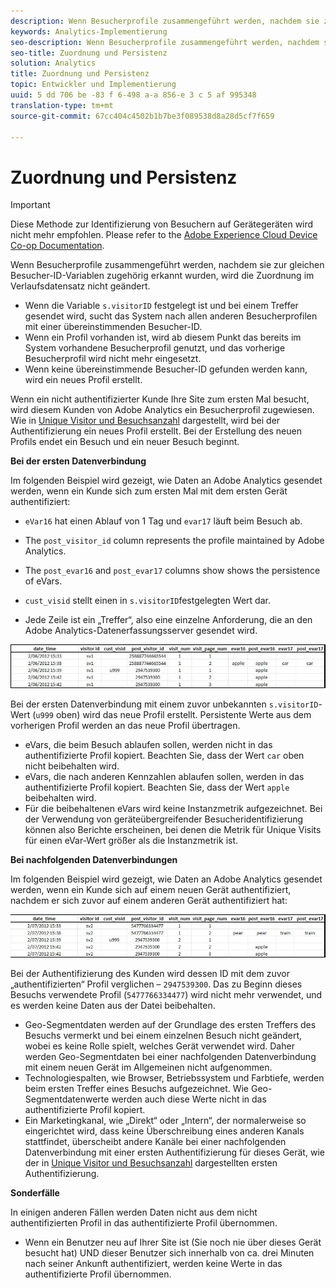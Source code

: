 ```yaml
---
description: Wenn Besucherprofile zusammengeführt werden, nachdem sie zur gleichen Besucher-ID-Variablen zugehörig erkannt wurden, wird die Zuordnung im Verlaufsdatensatz nicht geändert.
keywords: Analytics-Implementierung
seo-description: Wenn Besucherprofile zusammengeführt werden, nachdem sie zur gleichen Besucher-ID-Variablen zugehörig erkannt wurden, wird die Zuordnung im Verlaufsdatensatz nicht geändert.
seo-title: Zuordnung und Persistenz
solution: Analytics
title: Zuordnung und Persistenz
topic: Entwickler und Implementierung
uuid: 5 dd 706 be -83 f 6-498 a-a 856-e 3 c 5 af 995348
translation-type: tm+mt
source-git-commit: 67cc404c4502b1b7be3f089538d8a28d5cf7f659

---
```



# Zuordnung und Persistenz

>[!IMPORTANT]
>
>Diese Methode zur Identifizierung von Besuchern auf Gerätegeräten wird nicht mehr empfohlen. Please refer to the [Adobe Experience Cloud Device Co-op Documentation](https://marketing.adobe.com/resources/help/en_US/mcdc/).

Wenn Besucherprofile zusammengeführt werden, nachdem sie zur gleichen Besucher-ID-Variablen zugehörig erkannt wurden, wird die Zuordnung im Verlaufsdatensatz nicht geändert.

* Wenn die Variable `s.visitorID` festgelegt ist und bei einem Treffer gesendet wird, sucht das System nach allen anderen Besucherprofilen mit einer übereinstimmenden Besucher-ID.
* Wenn ein Profil vorhanden ist, wird ab diesem Punkt das bereits im System vorhandene Besucherprofil genutzt, und das vorherige Besucherprofil wird nicht mehr eingesetzt.
* Wenn keine übereinstimmende Besucher-ID gefunden werden kann, wird ein neues Profil erstellt.

Wenn ein nicht authentifizierter Kunde Ihre Site zum ersten Mal besucht, wird diesem Kunden von Adobe Analytics ein Besucherprofil zugewiesen. Wie in [Unique Visitor und Besuchsanzahl](../../../implement/js-implementation/xdevice-visid/xdevice-connecting.md#section_70330AB6724C4E419A4BD0BDD54641AC) dargestellt, wird bei der Authentifizierung ein neues Profil erstellt. Bei der Erstellung des neuen Profils endet ein Besuch und ein neuer Besuch beginnt.

**Bei der ersten Datenverbindung**

Im folgenden Beispiel wird gezeigt, wie Daten an Adobe Analytics gesendet werden, wenn ein Kunde sich zum ersten Mal mit dem ersten Gerät authentifiziert:

* `eVar16` hat einen Ablauf von 1 Tag und `evar17` läuft beim Besuch ab.

* The `post_visitor_id` column represents the profile maintained by Adobe Analytics.
* The `post_evar16` and `post_evar17` columns show shows the persistence of eVars.

* `cust_visid` stellt einen in `s.visitorID`festgelegten Wert dar.

* Jede Zeile ist ein „Treffer“, also eine einzelne Anforderung, die an den Adobe Analytics-Datenerfassungsserver gesendet wird.

![](assets/xdevice_first.jpg)

Bei der ersten Datenverbindung mit einem zuvor unbekannten `s.visitorID`-Wert (`u999` oben) wird das neue Profil erstellt. Persistente Werte aus dem vorherigen Profil werden an das neue Profil übertragen.

* eVars, die beim Besuch ablaufen sollen, werden nicht in das authentifizierte Profil kopiert. Beachten Sie, dass der Wert `car` oben nicht beibehalten wird.
* eVars, die nach anderen Kennzahlen ablaufen sollen, werden in das authentifizierte Profil kopiert. Beachten Sie, dass der Wert `apple` beibehalten wird.
* Für die beibehaltenen eVars wird keine Instanzmetrik aufgezeichnet. Bei der Verwendung von geräteübergreifender Besucheridentifizierung können also Berichte erscheinen, bei denen die Metrik für Unique Visits für einen eVar-Wert größer als die Instanzmetrik ist.

**Bei nachfolgenden Datenverbindungen**

Im folgenden Beispiel wird gezeigt, wie Daten an Adobe Analytics gesendet werden, wenn ein Kunde sich auf einem neuen Gerät authentifiziert, nachdem er sich zuvor auf einem anderen Gerät authentifiziert hat:

![](assets/xdevice-subsequent.jpg)

Bei der Authentifizierung des Kunden wird dessen ID mit dem zuvor „authentifizierten“ Profil verglichen – `2947539300`. Das zu Beginn dieses Besuchs verwendete Profil (`5477766334477`) wird nicht mehr verwendet, und es werden keine Daten aus der Datei beibehalten.

* Geo-Segmentdaten werden auf der Grundlage des ersten Treffers des Besuchs vermerkt und bei einem einzelnen Besuch nicht geändert, wobei es keine Rolle spielt, welches Gerät verwendet wird. Daher werden Geo-Segmentdaten bei einer nachfolgenden Datenverbindung mit einem neuen Gerät im Allgemeinen nicht aufgenommen.
* Technologiespalten, wie Browser, Betriebssystem und Farbtiefe, werden beim ersten Treffer eines Besuchs aufgezeichnet. Wie Geo-Segmentdatenwerte werden auch diese Werte nicht in das authentifizierte Profil kopiert.
* Ein Marketingkanal, wie „Direkt“ oder „Intern“, der normalerweise so eingerichtet wird, dass keine Überschreibung eines anderen Kanals stattfindet, überscheibt andere Kanäle bei einer nachfolgenden Datenverbindung mit einer ersten Authentifizierung für dieses Gerät, wie der in [Unique Visitor und Besuchsanzahl](../../../implement/js-implementation/xdevice-visid/xdevice-connecting.md#section_70330AB6724C4E419A4BD0BDD54641AC) dargestellten ersten Authentifizierung.

**Sonderfälle**

In einigen anderen Fällen werden Daten nicht aus dem nicht authentifizierten Profil in das authentifizierte Profil übernommen.

* Wenn ein Benutzer neu auf Ihrer Site ist (Sie noch nie über dieses Gerät besucht hat) UND dieser Benutzer sich innerhalb von ca. drei Minuten nach seiner Ankunft authentifiziert, werden keine Werte in das authentifizierte Profil übernommen.


